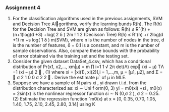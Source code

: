 ### **Assignment 4**
1. For the classification algorithms used in the previous assignments, SVM and Decision Tree Algorithms, verify the learning bunds R(h). The R(h) for the Decision Tree and SVM are given as
follows:
R(h) ≤ Rˆ(h) + 
(n+1)log(d +3) +log(
2
δ
)
2m
!
1
2
(Decisson Tree)
R(h) ≤ Rˆ(h) +r
2log(d +1)
m
+s
log(
1
δ
)
m(SVM),
where n is the number of nodes in the tree, d is the number of features, δ = 0.1 is a constant, and
m is the number of sample observations. Also, compare these bounds with the probability of error
obtained via the training set and the testing set.
2. Consider the given dataset DataSet_4.csv, which has a conditional distribution of
Pr(x1, x2,..., xm|µ) =
m
∏
i=1
1
√
2π det(Λ)
exp
(xi − µ)
TΛ
−1
(xi − µ)
2

, (1)
where xi = [xi(1), xi(2)],i = 1,...,m, µ = [µ1, µ2], and Σ =

σ
2
1
0
0 σ
2
2

. Derive the estimate µˆ of
µ in MLE.
3. Suppose we have a sample of N pairs xi
, yi drawn i.i.d. from the distribution characterized as:
xi ∼ Uni f orm(0, 3)
yi = m0(xi) +εi
, m0(x) = 2sin(x) is the nonlinear regressor function
εi ∼ N (0,σ
2
), σ
2 = 0.25.
(2)
Estimate the regression function ˆm0(x) at x = [0, 0.35, 0.70, 1.05, 1.40, 1.75, 2.10, 2.45, 2.80, 3.14]
using K
